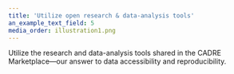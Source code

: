 ```yaml
---
title: 'Utilize open research & data-analysis tools'
an_example_text_field: 5
media_order: illustration1.png
---
```


Utilize the research and data-analysis tools shared in the CADRE Marketplace&mdash;our answer to data accessibility and reproducibility.
